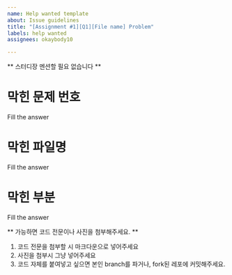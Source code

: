 ```yaml
---
name: Help wanted template
about: Issue guidelines
title: "[Assignment #1][Q1][File name] Problem"
labels: help wanted
assignees: okaybody10

---
```


** 스터디장 멘션할 필요 없습니다 **

# 막힌 문제 번호
Fill the answer

# 막힌 파일명
Fill the answer

# 막힌 부분
Fill the answer

** 가능하면 코드 전문이나 사진을 첨부해주세요. **
1. 코드 전문을 첨부할 시 마크다운으로 넣어주세요
2. 사진을 첨부시 그냥 넣어주세요
3. 코드 자체를 붙여넣고 싶으면 본인 branch를 파거나, fork된 레포에 커밋해주세요.
